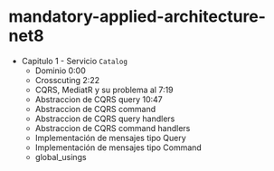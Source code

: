 # mandatory-applied-architecture-net8

- Capitulo 1 - Servicio `Catalog`
	- Dominio 0:00
	- Crosscuting 2:22
	- CQRS, MediatR y su problema al 7:19
	- Abstraccion de CQRS query 10:47
	- Abstraccion de CQRS command
	- Abstraccion de CQRS query handlers 
	- Abstraccion de CQRS command handlers
	- Implementación de mensajes tipo Query
	- Implementación de mensajes tipo Command
	- global_usings
